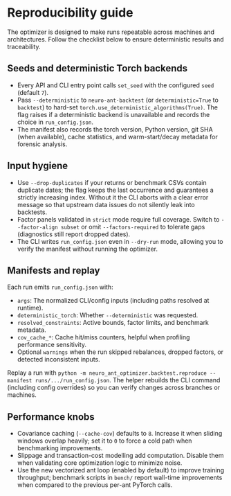 # Reproducibility guide

The optimizer is designed to make runs repeatable across machines and architectures. Follow the checklist below to ensure deterministic results and traceability.

## Seeds and deterministic Torch backends

- Every API and CLI entry point calls `set_seed` with the configured `seed` (default `7`).
- Pass `--deterministic` to `neuro-ant-backtest` (or `deterministic=True` to `backtest`) to hard-set `torch.use_deterministic_algorithms(True)`. The flag raises if a deterministic backend is unavailable and records the choice in `run_config.json`.
- The manifest also records the torch version, Python version, git SHA (when available), cache statistics, and warm-start/decay metadata for forensic analysis.

## Input hygiene

- Use `--drop-duplicates` if your returns or benchmark CSVs contain duplicate dates; the flag keeps the last occurrence and guarantees a strictly increasing index. Without it the CLI aborts with a clear error message so that upstream data issues do not silently leak into backtests.
- Factor panels validated in `strict` mode require full coverage. Switch to `--factor-align subset` or omit `--factors-required` to tolerate gaps (diagnostics still report dropped dates).
- The CLI writes `run_config.json` even in `--dry-run` mode, allowing you to verify the manifest without running the optimizer.

## Manifests and replay

Each run emits `run_config.json` with:

- `args`: The normalized CLI/config inputs (including paths resolved at runtime).
- `deterministic_torch`: Whether `--deterministic` was requested.
- `resolved_constraints`: Active bounds, factor limits, and benchmark metadata.
- `cov_cache_*`: Cache hit/miss counters, helpful when profiling performance sensitivity.
- Optional `warnings` when the run skipped rebalances, dropped factors, or detected inconsistent inputs.

Replay a run with `python -m neuro_ant_optimizer.backtest.reproduce --manifest runs/.../run_config.json`. The helper rebuilds the CLI command (including config overrides) so you can verify changes across branches or machines.

## Performance knobs

- Covariance caching (`--cache-cov`) defaults to `8`. Increase it when sliding windows overlap heavily; set it to `0` to force a cold path when benchmarking improvements.
- Slippage and transaction-cost modelling add computation. Disable them when validating core optimization logic to minimize noise.
- Use the new vectorized ant loop (enabled by default) to improve training throughput; benchmark scripts in `bench/` report wall-time improvements when compared to the previous per-ant PyTorch calls.
